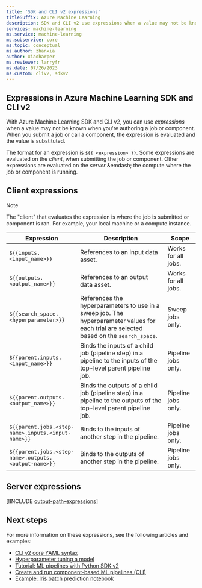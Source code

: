 ```yaml
---
title: 'SDK and CLI v2 expressions'
titleSuffix: Azure Machine Learning
description: SDK and CLI v2 use expressions when a value may not be known when authoring a job or component.
services: machine-learning
ms.service: machine-learning
ms.subservice: core
ms.topic: conceptual
ms.author: zhanxia
author: xiaoharper
ms.reviewer: larryfr
ms.date: 07/26/2023
ms.custom: cliv2, sdkv2
---
```


## Expressions in Azure Machine Learning SDK and CLI v2

With Azure Machine Learning SDK and CLI v2, you can use _expressions_ when a value may not be known when you're authoring a job or component. When you submit a job or call a component, the expression is evaluated and the value is substituted.

The format for an expression is `${{ <expression> }}`. Some expressions are evaluated on the _client_, when submitting the job or component. Other expressions are evaluated on the _server_ &emdash; the compute where the job or component is running.

## Client expressions

> [!NOTE]
> The "client" that evaluates the expression is where the job is submitted or component is ran. For example, your local machine or a compute instance.

| Expression | Description | Scope |
| ---- | ---- | ---- |
| `${{inputs.<input_name>}}` | References to an input data asset. | Works for all jobs. |
| `${{outputs.<output_name>}}` | References to an output data asset. | Works for all jobs. |
| `${{search_space.<hyperparameter>}}` | References the hyperparameters to use in a sweep job. The hyperparameter values for each trial are selected based on the `search_space`. | Sweep jobs only. |
| `${{parent.inputs.<input_name>}}` | Binds the inputs of a child job (pipeline step) in a pipeline to the inputs of the top-level parent pipeline job. | Pipeline jobs only. |
| `${{parent.outputs.<output_name>}}` | Binds the outputs of a child job (pipeline step) in a pipeline to the outputs of the top-level parent pipeline job. | Pipeline jobs only. |
| `${{parent.jobs.<step-name>.inputs.<input-name>}}` | Binds to the inputs of another step in the pipeline. | Pipeline jobs only. |
| `${{parent.jobs.<step-name>.outputs.<output-name>}}` | Binds to the outputs of another step in the pipeline. | Pipeline jobs only. |

## Server expressions

[!INCLUDE [output-path-expressions](includes/output-path-expressions.md)]

## Next steps

For more information on these expressions, see the following articles and examples:

* [CLI v2 core YAML syntax](reference-yaml-core-syntax.md#expression-syntax-for-configuring-azure-machine-learning-jobs-and-components)
* [Hyperparameter tuning a model](how-to-tune-hyperparameters.md)
* [Tutorial: ML pipelines with Python SDK v2](tutorial-pipeline-python-sdk.md)
* [Create and run component-based ML pipelines (CLI)](how-to-create-component-pipelines-cli.md)
* [Example: Iris batch prediction notebook](https://github.com/Azure/azureml-examples/blob/main/sdk/python/jobs/parallel/2a_iris_batch_prediction/iris_batch_prediction.ipynb)
